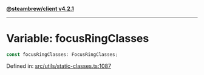 [**@steambrew/client v4.2.1**](../README.md)

***

# Variable: focusRingClasses

```ts
const focusRingClasses: FocusRingClasses;
```

Defined in: [src/utils/static-classes.ts:1087](https://github.com/shdwmtr/plugutil/blob/b52230e3bd417b9353d983856323dee8a90c4f70/client/src/utils/static-classes.ts#L1087)
